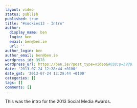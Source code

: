 ```yaml
---
layout: video
status: publish
published: true
title: "#sockies13 - Intro"
author:
  display_name: ben
  login: ben
  email: ben@ben.ie
  url: ''
author_login: ben
author_email: ben@ben.ie
wordpress_id: 3978
wordpress_url: https://ben.ie/?post_type=video&#038;p=3978
date: '2013-07-24 12:28:44 +0100'
date_gmt: '2013-07-24 12:28:44 +0100'
categories: []
tags: []
comments: []
---
```

<p>This was the intro for the 2013 Social Media Awards.</p>
